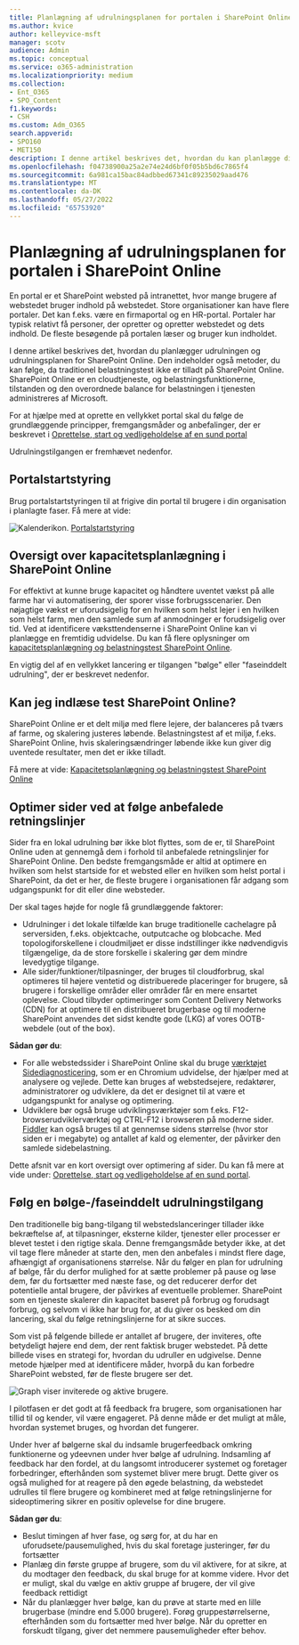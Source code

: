 ```yaml
---
title: Planlægning af udrulningsplanen for portalen i SharePoint Online
ms.author: kvice
author: kelleyvice-msft
manager: scotv
audience: Admin
ms.topic: conceptual
ms.service: o365-administration
ms.localizationpriority: medium
ms.collection:
- Ent_O365
- SPO_Content
f1.keywords:
- CSH
ms.custom: Adm_O365
search.appverid:
- SPO160
- MET150
description: I denne artikel beskrives det, hvordan du kan planlægge din portalstart i SharePoint Online, og hvilke trin du skal udføre for at få en vellykket start
ms.openlocfilehash: f04738900a25a2e74e24d6bf0f05b5bd6c7865f4
ms.sourcegitcommit: 6a981ca15bac84adbbed67341c89235029aad476
ms.translationtype: MT
ms.contentlocale: da-DK
ms.lasthandoff: 05/27/2022
ms.locfileid: "65753920"
---
```

# <a name="planning-your-portal-launch-roll-out-plan-in-sharepoint-online"></a>Planlægning af udrulningsplanen for portalen i SharePoint Online

En portal er et SharePoint websted på intranettet, hvor mange brugere af webstedet bruger indhold på webstedet. Store organisationer kan have flere portaler. Det kan f.eks. være en firmaportal og en HR-portal. Portaler har typisk relativt få personer, der opretter og opretter webstedet og dets indhold. De fleste besøgende på portalen læser og bruger kun indholdet.

I denne artikel beskrives det, hvordan du planlægger udrulningen og udrulningsplanen for SharePoint Online. Den indeholder også metoder, du kan følge, da traditionel belastningstest ikke er tilladt på SharePoint Online. SharePoint Online er en cloudtjeneste, og belastningsfunktionerne, tilstanden og den overordnede balance for belastningen i tjenesten administreres af Microsoft.

For at hjælpe med at oprette en vellykket portal skal du følge de grundlæggende principper, fremgangsmåder og anbefalinger, der er beskrevet i [Oprettelse, start og vedligeholdelse af en sund portal](/sharepoint/portal-health)

Udrulningstilgangen er fremhævet nedenfor.

## <a name="portal-launch-scheduler"></a>Portalstartstyring

Brug portalstartstyringen til at frigive din portal til brugere i din organisation i planlagte faser. Få mere at vide:

![Kalenderikon.](../media/calendar.png) [Portalstartstyring](/microsoft-365/enterprise/portallaunchscheduler)

## <a name="overview-of-capacity-planning-in-sharepoint-online"></a>Oversigt over kapacitetsplanlægning i SharePoint Online

For effektivt at kunne bruge kapacitet og håndtere uventet vækst på alle farme har vi automatisering, der sporer visse forbrugsscenarier. Den nøjagtige vækst er uforudsigelig for en hvilken som helst lejer i en hvilken som helst farm, men den samlede sum af anmodninger er forudsigelig over tid. Ved at identificere væksttendenserne i SharePoint Online kan vi planlægge en fremtidig udvidelse. Du kan få flere oplysninger om [kapacitetsplanlægning og belastningstest SharePoint Online](capacity-planning-and-load-testing-sharepoint-online.md).

En vigtig del af en vellykket lancering er tilgangen "bølge" eller "faseinddelt udrulning", der er beskrevet nedenfor.

## <a name="can-i-load-test-sharepoint-online"></a>Kan jeg indlæse test SharePoint Online?

SharePoint Online er et delt miljø med flere lejere, der balanceres på tværs af farme, og skalering justeres løbende. Belastningstest af et miljø, f.eks. SharePoint Online, hvis skaleringsændringer løbende ikke kun giver dig uventede resultater, men det er ikke tilladt.

Få mere at vide: [Kapacitetsplanlægning og belastningstest SharePoint Online](capacity-planning-and-load-testing-sharepoint-online.md)

## <a name="optimize-pages-by-following-recommended-guidelines"></a>Optimer sider ved at følge anbefalede retningslinjer

Sider fra en lokal udrulning bør ikke blot flyttes, som de er, til SharePoint Online uden at gennemgå dem i forhold til anbefalede retningslinjer for SharePoint Online. Den bedste fremgangsmåde er altid at optimere en hvilken som helst startside for et websted eller en hvilken som helst portal i SharePoint, da det er her, de fleste brugere i organisationen får adgang som udgangspunkt for dit eller dine websteder.

Der skal tages højde for nogle få grundlæggende faktorer:

- Udrulninger i det lokale tilfælde kan bruge traditionelle cachelagre på serversiden, f.eks. objektcache, outputcache og blobcache. Med topologiforskellene i cloudmiljøet er disse indstillinger ikke nødvendigvis tilgængelige, da de store forskelle i skalering gør dem mindre levedygtige tilgange.
- Alle sider/funktioner/tilpasninger, der bruges til cloudforbrug, skal optimeres til højere ventetid og distribuerede placeringer for brugere, så brugere i forskellige områder eller områder får en mere ensartet oplevelse. Cloud tilbyder optimeringer som Content Delivery Networks (CDN) for at optimere til en distribueret brugerbase og til moderne SharePoint anvendes det sidst kendte gode (LKG) af vores OOTB-webdele (out of the box).

**Sådan gør du**:

- For alle webstedssider i SharePoint Online skal du bruge [værktøjet Sidediagnosticering](./page-diagnostics-for-spo.md), som er en Chromium udvidelse, der hjælper med at analysere og vejlede. Dette kan bruges af webstedsejere, redaktører, administratorer og udviklere, da det er designet til at være et udgangspunkt for analyse og optimering.
- Udviklere bør også bruge udviklingsværktøjer som f.eks. F12-browserudviklerværktøj og CTRL-F12 i browseren på moderne sider. [Fiddler](https://www.telerik.com/download/fiddler) kan også bruges til at gennemse sidens størrelse (hvor stor siden er i megabyte) og antallet af kald og elementer, der påvirker den samlede sidebelastning.

Dette afsnit var en kort oversigt over optimering af sider.  Du kan få mere at vide under:  [Oprettelse, start og vedligeholdelse af en sund portal](/sharepoint/portal-health).

## <a name="follow-a-wave--phased-roll-out-approach"></a>Følg en bølge-/faseinddelt udrulningstilgang

Den traditionelle big bang-tilgang til webstedslanceringer tillader ikke bekræftelse af, at tilpasninger, eksterne kilder, tjenester eller processer er blevet testet i den rigtige skala. Denne fremgangsmåde betyder ikke, at det vil tage flere måneder at starte den, men den anbefales i mindst flere dage, afhængigt af organisationens størrelse. Når du følger en plan for udrulning af bølge, får du derfor mulighed for at sætte problemer på pause og løse dem, før du fortsætter med næste fase, og det reducerer derfor det potentielle antal brugere, der påvirkes af eventuelle problemer. SharePoint som en tjeneste skalerer din kapacitet baseret på forbrug og forudsagt forbrug, og selvom vi ikke har brug for, at du giver os besked om din lancering, skal du følge retningslinjerne for at sikre succes.

Som vist på følgende billede er antallet af brugere, der inviteres, ofte betydeligt højere end dem, der rent faktisk bruger webstedet. På dette billede vises en strategi for, hvordan du udruller en udgivelse. Denne metode hjælper med at identificere måder, hvorpå du kan forbedre SharePoint websted, før de fleste brugere ser det.

![Graph viser inviterede og aktive brugere.](../media/0bc14a20-9420-4986-b9b9-fbcd2c6e0fb9.png)

I pilotfasen er det godt at få feedback fra brugere, som organisationen har tillid til og kender, vil være engageret. På denne måde er det muligt at måle, hvordan systemet bruges, og hvordan det fungerer.

Under hver af bølgerne skal du indsamle brugerfeedback omkring funktionerne og ydeevnen under hver bølge af udrulning. Indsamling af feedback har den fordel, at du langsomt introducerer systemet og foretager forbedringer, efterhånden som systemet bliver mere brugt. Dette giver os også mulighed for at reagere på den øgede belastning, da webstedet udrulles til flere brugere og kombineret med at følge retningslinjerne for sideoptimering sikrer en positiv oplevelse for dine brugere.

**Sådan gør du**:

- Beslut timingen af hver fase, og sørg for, at du har en uforudsete/pausemulighed, hvis du skal foretage justeringer, før du fortsætter
- Planlæg din første gruppe af brugere, som du vil aktivere, for at sikre, at du modtager den feedback, du skal bruge for at komme videre.  Hvor det er muligt, skal du vælge en aktiv gruppe af brugere, der vil give feedback rettidigt
- Når du planlægger hver bølge, kan du prøve at starte med en lille brugerbase (mindre end 5.000 brugere). Forøg gruppestørrelserne, efterhånden som du fortsætter med hver bølge. Når du opretter en forskudt tilgang, giver det nemmere pausemuligheder efter behov.
